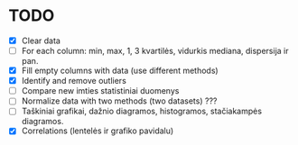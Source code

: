 # TODO

- [x] Clear data
- [ ] For each column: min, max, 1, 3 kvartilės, vidurkis mediana, dispersija ir pan.
- [x] Fill empty columns with data (use different methods)
- [x] Identify and remove outliers
- [ ] Compare new imties statistiniai duomenys
- [ ] Normalize data with two methods (two datasets) ???
- [ ] Taškiniai grafikai, dažnio diagramos, histogramos, stačiakampės diagramos.
- [x] Correlations (lentelės ir grafiko pavidalu)
